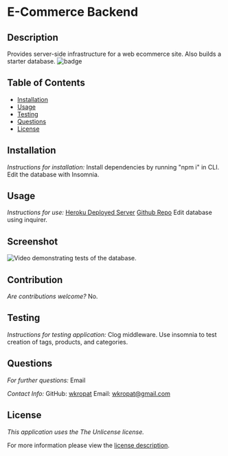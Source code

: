 # E-Commerce Backend
## Description
Provides server-side infrastructure for a web ecommerce site. Also builds a starter database.
![badge](https://img.shields.io/badge/license-TheUnlicense-brightorange)
## Table of Contents
  * [Installation](#installation)
  * [Usage](#usage)
  * [Testing](#testing)
  * [Questions](#questions)
  * [License](#license)
    
    
## Installation
    
  _Instructions for installation:_
  Install dependencies by running "npm i" in CLI. Edit the database with Insomnia.
      
## Usage
  _Instructions for use:_
  [Heroku Deployed Server](https://calm-ravine-02620.herokuapp.com/) [Github Repo](https://github.com/wkropat/ecommerce-backend) Edit database using inquirer.
        
## Screenshot

![Video demonstrating tests of the database.](https://watch.screencastify.com/v/Wvny31Rseccv1IEpfhbK)
      
## Contribution
  _Are contributions welcome?_
  No.
      
## Testing
  _Instructions for testing application:_
  Clog middleware.
  Use insomnia to test creation of tags, products, and categories.
      
## Questions
      
  _For further questions:_
  Email
  
  _Contact Info:_
  GitHub: [wkropat](https://github.com/wkropat)
  Email: [wkropat@gmail.com](mailto:wkropat@gmail.com)
    
## License
      
  _This application uses the The Unlicense license._
      
  For more information please view the [license description](https://choosealicense.com/licenses/unlicense/).
  
  
